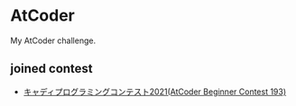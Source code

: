 # AtCoder
My AtCoder challenge.

## joined contest
- [キャディプログラミングコンテスト2021(AtCoder Beginner Contest 193)](https://atcoder.jp/contests/abc193)
